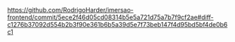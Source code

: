 https://github.com/RodrigoHarder/imersao-frontend/commit/5ece2f46d05cd08314b5e5a721d75a7b7f9cf2ae#diff-c1276b37092d554b2b3f90e361b6b5a39d5e7f73beb147f4d95bd5bf4de0b6c1
